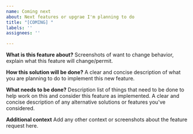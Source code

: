 ```yaml
---
name: Coming next
about: Next features or upgrae I'm planning to do
title: "[COMING] "
labels: ''
assignees: ''

---
```


**What is this feature about?**
Screenshots of want to change behavior, explain what this feature will change/permit.

**How this solution will be done?**
A clear and concise description of what you are planning to do to implement this new feature.

**What needs to be done?**
Description list of things that need to be done to help work on this and consider this feature as implemented.
A clear and concise description of any alternative solutions or features you've considered.

**Additional context**
Add any other context or screenshots about the feature request here.
